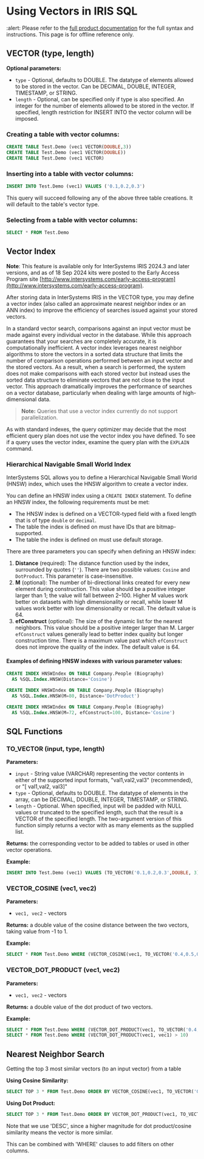 
# Using Vectors in IRIS SQL

:alert: Please refer to the [full product documentation](https://docs.intersystems.com/iris20241/csp/docbook/Doc.View.cls?KEY=GSQL_vecsearch) for the full syntax and instructions. This page is for offline reference only.

## VECTOR (type, length)
**Optional parameters:**

- `type` - Optional, defaults to DOUBLE. The datatype of elements allowed to be stored in the vector. Can be DECIMAL, DOUBLE, INTEGER, TIMESTAMP, or STRING. 
- `length` - Optional, can be specified only if type is also specified. An integer for the number of elements allowed to be stored in the vector. If specified, length restriction for INSERT INTO the vector column will be imposed.

### Creating a table with vector columns:
```sql
CREATE TABLE Test.Demo (vec1 VECTOR(DOUBLE,3))
CREATE TABLE Test.Demo (vec1 VECTOR(DOUBLE))
CREATE TABLE Test.Demo (vec1 VECTOR)
```
### Inserting into a table with vector columns:
```sql
INSERT INTO Test.Demo (vec1) VALUES ('0.1,0.2,0.3')
```
This query will succeed following any of the above three table creations. It will default to the table's vector type.

### Selecting from a table with vector columns:
```sql
SELECT * FROM Test.Demo
```

## Vector Index

**Note**: This feature is available only for InterSystems IRIS 2024.3 and later versions, and as of 18 Sep 2024 kits were posted to the Early Access Program site [http://www.intersystems.com/early-access-program](http://www.intersystems.com/early-access-program).

After storing data in InterSystems IRIS in the VECTOR type, you may define a vector index (also called an approximate nearest neighbor index or an ANN index) to improve the efficiency of searches issued against your stored vectors.

In a standard vector search, comparisons against an input vector must be made against every individual vector in the database. While this approach guarantees that your searches are completely accurate, it is computationally inefficient. A vector index leverages nearest neighbor algorithms to store the vectors in a sorted data structure that limits the number of comparison operations performed between an input vector and the stored vectors. As a result, when a search is performed, the system does not make comparisons with each stored vector but instead uses the sorted data structure to eliminate vectors that are not close to the input vector. This approach dramatically improves the performance of searches on a vector database, particularly when dealing with large amounts of high-dimensional data.

> **Note:** Queries that use a vector index currently do not support parallelization.

As with standard indexes, the query optimizer may decide that the most efficient query plan does not use the vector index you have defined. To see if a query uses the vector index, examine the query plan with the `EXPLAIN` command.

### Hierarchical Navigable Small World Index

InterSystems SQL allows you to define a Hierarchical Navigable Small World (HNSW) index, which uses the HNSW algorithm to create a vector index.

You can define an HNSW index using a `CREATE INDEX` statement. To define an HNSW index, the following requirements must be met:

- The HNSW index is defined on a VECTOR-typed field with a fixed length that is of type `double` or `decimal`.
- The table the index is defined on must have IDs that are bitmap-supported.
- The table the index is defined on must use default storage.

There are three parameters you can specify when defining an HNSW index:

1. **Distance** (required): The distance function used by the index, surrounded by quotes (`''`). There are two possible values: `Cosine` and `DotProduct`. This parameter is case-insensitive.
2. **M** (optional): The number of bi-directional links created for every new element during construction. This value should be a positive integer larger than 1; the value will fall between 2–100. Higher M values work better on datasets with high dimensionality or recall, while lower M values work better with low dimensionality or recall. The default value is 64.
3. **efConstruct** (optional): The size of the dynamic list for the nearest neighbors. This value should be a positive integer larger than M. Larger `efConstruct` values generally lead to better index quality but longer construction time. There is a maximum value past which `efConstruct` does not improve the quality of the index. The default value is 64.

#### Examples of defining HNSW indexes with various parameter values:

```sql
CREATE INDEX HNSWIndex ON TABLE Company.People (Biography)
  AS %SQL.Index.HNSW(Distance='Cosine')

CREATE INDEX HNSWIndex ON TABLE Company.People (Biography)
  AS %SQL.Index.HNSW(M=80, Distance='DotProduct')

CREATE INDEX HNSWIndex ON TABLE Company.People (Biography)
  AS %SQL.Index.HNSW(M=72, efConstruct=100, Distance='Cosine')
```

## SQL Functions

### TO_VECTOR (input, type, length)
**Parameters:**

- `input` - String value (VARCHAR) representing the vector contents in either of the supported input formats, "val1,val2,val3" (recommended), or "[ val1,val2, val3]"
- `type` - Optional, defaults to DOUBLE. The datatype of elements in the array, can be DECIMAL, DOUBLE, INTEGER, TIMESTAMP, or STRING. 
- `length` - Optional. When specified, input will be padded with NULL values or truncated to the specified length, such that the result is a VECTOR of the specified length. The two-argument version of this function simply returns a vector with as many elements as the supplied list.

**Returns:** the corresponding vector to be added to tables or used in other vector operations.

**Example:**
```sql
INSERT INTO Test.Demo (vec1) VALUES (TO_VECTOR('0.1,0.2,0.3',DOUBLE, 3))
```
### VECTOR_COSINE (vec1, vec2)
**Parameters:**

- `vec1, vec2` - vectors

**Returns:** a double value of the cosine distance between the two vectors, taking value from -1 to 1.

**Example:**
```sql
SELECT * FROM Test.Demo WHERE (VECTOR_COSINE(vec1, TO_VECTOR('0.4,0.5,0.6')) < 0)
```
### VECTOR_DOT_PRODUCT (vec1, vec2)
**Parameters:**

- `vec1, vec2` - vectors

**Returns:** a double value of the dot product of two vectors.

**Example:**
```sql
SELECT * FROM Test.Demo WHERE (VECTOR_DOT_PRODUCT(vec1, TO_VECTOR('0.4,0.5,0.6')) > 10)
SELECT * FROM Test.Demo WHERE (VECTOR_DOT_PRODUCT(vec1, vec1) > 10)
```
## Nearest Neighbor Search
Getting the top 3 most similar vectors (to an input vector) from a table

**Using Cosine Similarity:**
```sql
SELECT TOP 3 * FROM Test.Demo ORDER BY VECTOR_COSINE(vec1, TO_VECTOR('0.2,0.4,0.6', DOUBLE)) DESC
```
**Using Dot Product:**
```sql
SELECT TOP 3 * FROM Test.Demo ORDER BY VECTOR_DOT_PRODUCT(vec1, TO_VECTOR('0.2,0.4,0.6', DOUBLE)) DESC
```
Note that we use 'DESC', since a higher magnitude for dot product/cosine similarity means the vector is more similar.

This can be combined with 'WHERE' clauses to add filters on other columns.


